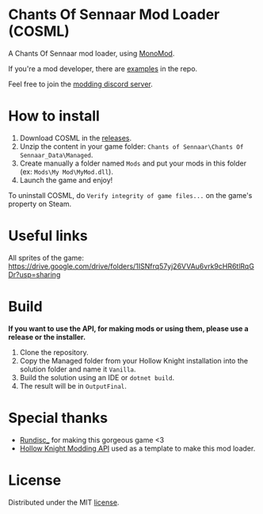 Chants Of Sennaar Mod Loader (COSML)
=========================

A Chants Of Sennaar mod loader, using [MonoMod](https://github.com/MonoMod/MonoMod).

If you're a mod developer, there are [examples](https://github.com/COS-Modding/COSML/tree/main/Examples) in the repo.

Feel free to join the [modding discord server](https://discord.com/invite/cPsYmn7pdj).

How to install
=======
1. Download COSML in the [releases](https://github.com/COS-Modding/COSML/releases/latest).
2. Unzip the content in your game folder: `Chants of Sennaar\Chants Of Sennaar_Data\Managed`.
3. Create manually a folder named `Mods` and put your mods in this folder (ex: `Mods\My Mod\MyMod.dll`).
4. Launch the game and enjoy!

To uninstall COSML, do `Verify integrity of game files...` on the game's property on Steam.

Useful links
=======
All sprites of the game: https://drive.google.com/drive/folders/1ISNfrq57yj26VVAu6vrk9cHR6tlRqGDr?usp=sharing

Build
=======

**If you want to use the API, for making mods or using them, please use a release or the installer.**

1. Clone the repository.
2. Copy the Managed folder from your Hollow Knight installation into the solution folder and name it `Vanilla`.
3. Build the solution using an IDE or `dotnet build`.
4. The result will be in `OutputFinal`.

Special thanks
=======
- [Rundisc_](https://www.rundisc.io/chants-of-sennaar/) for making this gorgeous game <3
- [Hollow Knight Modding API](https://github.com/hk-modding/api) used as a template to make this mod loader.

License
=======
Distributed under the MIT [license](https://github.com/COS-Modding/COSML/blob/main/LICENSE).
